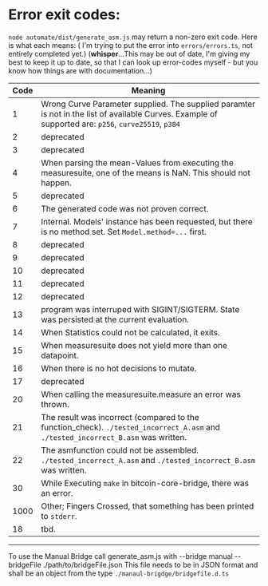 

# Error exit codes:
`node automate/dist/generate_asm.js` may return a non-zero exit code. Here is what each means:
( I'm trying to put the error into `errors/errors.ts`, not entirely completed yet.)
(**whisper**...This may be out of date, I'm giving my best to keep it up to date, so that I can look up error-codes myself - but you know how things are with documentation...)


| Code  | Meaning |
--|--
| 1     | Wrong Curve Parameter supplied. The supplied paramter is not in the list of available Curves. Example of supported are: `p256`, `curve25519`, `p384`
| 2     | deprecated
| 3     | deprecated
| 4     | When parsing the mean-Values from executing the measuresuite, one of the means is NaN. This should not happen.
| 5     | deprecated
| 6     | The generated code was not proven correct.
| 7     | Internal. Models' instance has been requested, but there is no method set. Set `Model.method=...` first.
| 8     | deprecated
| 9     | deprecated
| 10    | deprecated
| 11    | deprecated
| 12    | deprecated
| 13    | program was interruped with SIGINT/SIGTERM. State was persisted at the current evaluation.
| 14    | When Statistics could not be calculated, it exits.
| 15    | When measuresuite does not yield more than one datapoint.
| 16    | When there is no hot decisions to mutate.
| 17    | deprecated
| 20    | When calling the measuresuite.measure an error was thrown. 
| 21    | The result was incorrect (compared to the function\_check). `./tested_incorrect_A.asm` and `./tested_incorrect_B.asm` was written.
| 22    | The asmfunction could not be assembled. `./tested_incorrect_A.asm` and `./tested_incorrect_B.asm` was written.
| 30    | While Executing `make` in bitcoin-core-bridge, there was an error.
| 1000  | Other; Fingers Crossed, that something has been printed to `stderr`.
| 18    | tbd.
---------------


To use the Manual Bridge call generate\_asm.js with --bridge manual --bridgeFile ./path/to/bridgeFile.json
This file needs to be in JSON format and shall be an object from the type `./manaul-brigdge/bridgefile.d.ts`

